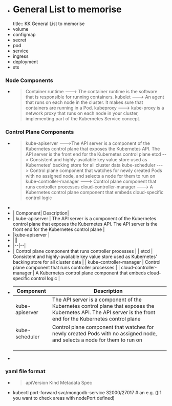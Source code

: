- # General List to memorise
  title:: KK General List to memorise
- volume
- configmap
- secret
- pod
- service
- ingress
- deployment
- sts
### Node Components
- > Container runtime  ---> The container runtime is the software that is responsible for running containers.
  > kubelet            ---> An agent that runs on each node in the cluster. It makes sure that containers are running in a Pod.
  > kubeproxy          ---> kube-proxy is a network proxy that runs on each node in your cluster, implementing part of the Kubernetes Service concept.
### Control Plane Components
- > kube-apiserver           --->The API server is a component of the Kubernetes control plane that exposes the Kubernetes API. The API server is the front end for the Kubernetes control plane
  etcd                     --> Consistent and highly-available key value store used as Kubernetes' backing store for all cluster data
  kube-scheduler           ---> Control plane component that watches for newly created Pods with no assigned node, and selects a node for them to run on
  kube-controller-manager ---> Control plane component that runs controller processes
  cloud-controller-manager ---> A Kubernetes control plane component that embeds cloud-specific control logic
-
- | Component| Description|
- | kube-apiserver | The API server is a component of the Kubernetes control plane that exposes the Kubernetes API. The API server is the front end for the Kubernetes control plane |
- |kube-apiserver |
- |||
- |--|--|
- | Control plane component that runs controller processes | 
  | etcd | Consistent and highly-available key value store used as Kubernetes' backing store for all cluster data |
  | kube-controller-manager | Control plane component that runs controller processes |
  | cloud-controller-manager | A Kubernetes control plane component that embeds cloud-specific control logic |
- |Component|Description|
  |--|--|
  |kube-apiserver|The API server is a component of the Kubernetes control plane that exposes the Kubernetes API. The API server is the front end for the Kubernetes control plane|
  |kube-scheduler |Control plane component that watches for newly created Pods with no assigned node, and selects a node for them to run on |
  |||
  |||
  |||
-
### yaml file format
- >apiVersion
  Kind
  Metadata
  Spec
- kubectl port-forward svc/mongodb-service 32000/27017  # an e.g. ()if you want to check areas with nodePort defined)